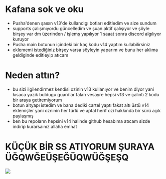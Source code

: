 # Kafana sok ve oku
- Pusha'denen şaısın v13'de kullandıgı botları editledim ve size sundum
- supports çalışmıyordu güncelledim ve şuan aktif çalışıyor ve şöyle birşey var dm üzerinden / işlemş yapılıyor 1 saaat sonra discord algılıyor kuruyor
- Pusha main botunun içindeki bir kaç kodu v14 yaptım kullabilirsiniz
- eklememi istediğiniz birşey varsa söyleyin yaparım ve bunu her aklıma geldiginde editleyip atıcam

# Neden attın?
- bu sizi ilgilendirmez kendisi ozinin v13 kullanıyor ve benim diyor yani kısaca yazık buldugu guardlar falan vesayre hepsi v13 ve çalıntı 2 kodu bir araya getiremiyorum
- botun altyapı istedim ve bana dediki cartel yaptı fakat altı üstü v14 eklemişler yani ozninin her türlü ve aptal herif ozi hakkında bir sürü açık paylaşmış
- ben bu repoların hepsini v14 halinde github hesabıma atıcam sizde indirip kurarsaınız allaha emnat
  
# KÜÇÜK BİR SS ATIYORUM ŞURAYA ÜĞQWĞEÜŞEĞÜQWÜĞŞEŞQ
<img  src="https://cdn.discordapp.com/attachments/1188579851301564466/1188580619802906685/image.png?ex=659b0af6&is=658895f6&hm=01e9cc78df05b34da0118657fbab2cfaf2fdcb26d57fbdb551efa1521e781cb4&">
